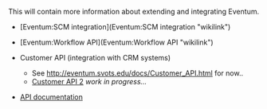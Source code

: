 This will contain more information about extending and integrating Eventum.

-   [Eventum:SCM integration](Eventum:SCM integration "wikilink")
-   [Eventum:Workflow API](Eventum:Workflow API "wikilink")
-   Customer API (integration with CRM systems)
    -   See <http://eventum.svots.edu/docs/Customer_API.html> for now..
    -   [Customer API 2](Eventum:Customer_API "wikilink") *work in progress...*

-   [API documentation](http://eventum.mysql.org/phpdoc/)
